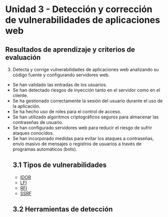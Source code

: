   # Unidad 3 - Detección y corrección de vulnerabilidades de aplicaciones web
  ## Resultados de aprendizaje y criterios de evaluación
  3. Detecta y corrige vulnerabilidades de aplicaciones web analizando su código fuente y configurando servidores web.
  - Se han validado las entradas de los usuarios.
  - Se han detectado riesgos de inyección tanto en el servidor como en el cliente.
  - Se ha gestionado correctamente la sesión del usuario durante el uso de la
aplicación.
- Se ha hecho uso de roles para el control de acceso.
- Se han utilizado algoritmos criptográficos seguros para almacenar las
contraseñas de usuario.
- Se han configurado servidores web para reducir el riesgo de sufrir ataques
conocidos.
- Se han incorporado medidas para evitar los ataques a contraseñas, envío
masivo de mensajes o registros de usuarios a través de programas automáticos
(bots).
  ## 3.1 Tipos de vulnerabilidades
  - [IDOR](idor/Readme.md)
  - [LFI](lfi/Readme.md) 
  - [RFI](rfi/Readme.md)
  - [SSRF](SSRF/Readme.md)
  ## 3.2 Herramientas de detección
